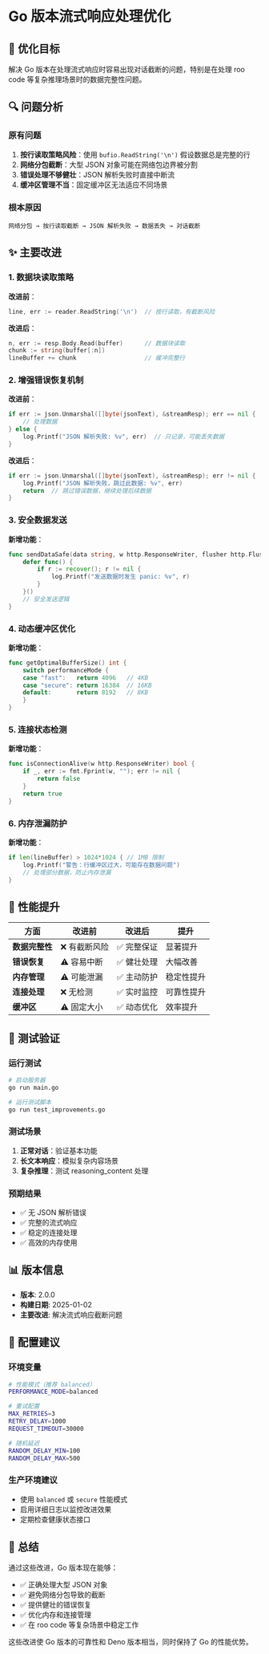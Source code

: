 # Go 版本流式响应处理优化

## 🎯 优化目标

解决 Go 版本在处理流式响应时容易出现对话截断的问题，特别是在处理 roo code 等复杂推理场景时的数据完整性问题。

## 🔍 问题分析

### 原有问题
1. **按行读取策略风险**：使用 `bufio.ReadString('\n')` 假设数据总是完整的行
2. **网络分包截断**：大型 JSON 对象可能在网络包边界被分割
3. **错误处理不够健壮**：JSON 解析失败时直接中断流
4. **缓冲区管理不当**：固定缓冲区无法适应不同场景

### 根本原因
```
网络分包 → 按行读取截断 → JSON 解析失败 → 数据丢失 → 对话截断
```

## ✨ 主要改进

### 1. 数据块读取策略
**改进前**：
```go
line, err := reader.ReadString('\n')  // 按行读取，有截断风险
```

**改进后**：
```go
n, err := resp.Body.Read(buffer)      // 数据块读取
chunk := string(buffer[:n])
lineBuffer += chunk                   // 缓冲完整行
```

### 2. 增强错误恢复机制
**改进前**：
```go
if err := json.Unmarshal([]byte(jsonText), &streamResp); err == nil {
    // 处理数据
} else {
    log.Printf("JSON 解析失败: %v", err)  // 只记录，可能丢失数据
}
```

**改进后**：
```go
if err := json.Unmarshal([]byte(jsonText), &streamResp); err != nil {
    log.Printf("JSON 解析失败，跳过此数据: %v", err)
    return  // 跳过错误数据，继续处理后续数据
}
```

### 3. 安全数据发送
**新增功能**：
```go
func sendDataSafe(data string, w http.ResponseWriter, flusher http.Flusher) error {
    defer func() {
        if r := recover(); r != nil {
            log.Printf("发送数据时发生 panic: %v", r)
        }
    }()
    // 安全发送逻辑
}
```

### 4. 动态缓冲区优化
**新增功能**：
```go
func getOptimalBufferSize() int {
    switch performanceMode {
    case "fast":   return 4096   // 4KB
    case "secure": return 16384  // 16KB  
    default:       return 8192   // 8KB
    }
}
```

### 5. 连接状态检测
**新增功能**：
```go
func isConnectionAlive(w http.ResponseWriter) bool {
    if _, err := fmt.Fprint(w, ""); err != nil {
        return false
    }
    return true
}
```

### 6. 内存泄漏防护
**新增功能**：
```go
if len(lineBuffer) > 1024*1024 { // 1MB 限制
    log.Printf("警告：行缓冲区过大，可能存在数据问题")
    // 处理部分数据，防止内存泄漏
}
```

## 🚀 性能提升

| 方面 | 改进前 | 改进后 | 提升 |
|------|--------|--------|------|
| **数据完整性** | ❌ 有截断风险 | ✅ 完整保证 | 显著提升 |
| **错误恢复** | ⚠️ 容易中断 | ✅ 健壮处理 | 大幅改善 |
| **内存管理** | ⚠️ 可能泄漏 | ✅ 主动防护 | 稳定性提升 |
| **连接处理** | ❌ 无检测 | ✅ 实时监控 | 可靠性提升 |
| **缓冲区** | ⚠️ 固定大小 | ✅ 动态优化 | 效率提升 |

## 🧪 测试验证

### 运行测试
```bash
# 启动服务器
go run main.go

# 运行测试脚本
go run test_improvements.go
```

### 测试场景
1. **正常对话**：验证基本功能
2. **长文本响应**：模拟复杂内容场景
3. **复杂推理**：测试 reasoning_content 处理

### 预期结果
- ✅ 无 JSON 解析错误
- ✅ 完整的流式响应
- ✅ 稳定的连接处理
- ✅ 高效的内存使用

## 📊 版本信息

- **版本**: 2.0.0
- **构建日期**: 2025-01-02
- **主要改进**: 解决流式响应截断问题

## 🔧 配置建议

### 环境变量
```bash
# 性能模式（推荐 balanced）
PERFORMANCE_MODE=balanced

# 重试配置
MAX_RETRIES=3
RETRY_DELAY=1000
REQUEST_TIMEOUT=30000

# 随机延迟
RANDOM_DELAY_MIN=100
RANDOM_DELAY_MAX=500
```

### 生产环境建议
- 使用 `balanced` 或 `secure` 性能模式
- 启用详细日志以监控改进效果
- 定期检查健康状态接口

## 🎉 总结

通过这些改进，Go 版本现在能够：
- ✅ 正确处理大型 JSON 对象
- ✅ 避免网络分包导致的截断
- ✅ 提供健壮的错误恢复
- ✅ 优化内存和连接管理
- ✅ 在 roo code 等复杂场景中稳定工作

这些改进使 Go 版本的可靠性和 Deno 版本相当，同时保持了 Go 的性能优势。
